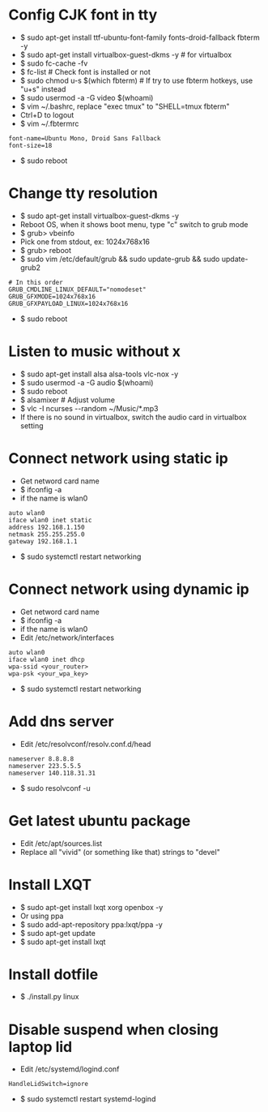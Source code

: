 Config CJK font in tty
=====
* $ sudo apt-get install ttf-ubuntu-font-family fonts-droid-fallback fbterm -y
* $ sudo apt-get install virtualbox-guest-dkms -y # for virtualbox
* $ sudo fc-cache -fv
* $ fc-list # Check font is installed or not
* $ sudo chmod u-s $(which fbterm) # If try to use fbterm hotkeys, use "u+s" instead
* $ sudo usermod -a -G video $(whoami)
* $ vim ~/.bashrc, replace "exec tmux" to "SHELL=tmux fbterm"
* Ctrl+D to logout
* $ vim ~/.fbtermrc
````
font-name=Ubuntu Mono, Droid Sans Fallback
font-size=18
````
* $ sudo reboot

Change tty resolution 
=====
* $ sudo apt-get install virtualbox-guest-dkms -y
* Reboot OS, when it shows boot menu, type "c" switch to grub mode
* $ grub> vbeinfo
* Pick one from stdout, ex: 1024x768x16
* $ grub> reboot
* $ sudo vim /etc/default/grub && sudo update-grub && sudo update-grub2
````
# In this order
GRUB_CMDLINE_LINUX_DEFAULT="nomodeset"
GRUB_GFXMODE=1024x768x16
GRUB_GFXPAYLOAD_LINUX=1024x768x16
````
* $ sudo reboot

Listen to music without x
=====
* $ sudo apt-get install alsa alsa-tools vlc-nox -y
* $ sudo usermod -a -G audio $(whoami)
* $ sudo reboot
* $ alsamixer # Adjust volume
* $ vlc -I ncurses --random ~/Music/*.mp3
* If there is no sound in virtualbox, switch the audio card in virtualbox setting

Connect network using static ip
=====
* Get netword card name
* $ ifconfig -a
* if the name is wlan0
````
auto wlan0
iface wlan0 inet static
address 192.168.1.150
netmask 255.255.255.0
gateway 192.168.1.1
````
* $ sudo systemctl restart networking

Connect network using dynamic ip
=====
* Get netword card name
* $ ifconfig -a
* if the name is wlan0
* Edit /etc/network/interfaces
````
auto wlan0
iface wlan0 inet dhcp
wpa-ssid <your_router>
wpa-psk <your_wpa_key>
````
* $ sudo systemctl restart networking

Add dns server
=====
* Edit /etc/resolvconf/resolv.conf.d/head
````
nameserver 8.8.8.8
nameserver 223.5.5.5
nameserver 140.118.31.31
````
* $ sudo resolvconf -u

Get latest ubuntu package
=====
* Edit /etc/apt/sources.list
* Replace all "vivid" (or something like that) strings to "devel"

Install LXQT
=====
* $ sudo apt-get install lxqt xorg openbox -y
* Or using ppa
* $ sudo add-apt-repository ppa:lxqt/ppa -y 
* $ sudo apt-get update
* $ sudo apt-get install lxqt

Install dotfile
=====
* $ ./install.py linux

Disable suspend when closing laptop lid
=====
* Edit /etc/systemd/logind.conf
````
HandleLidSwitch=ignore
````
* $ sudo systemctl restart systemd-logind
